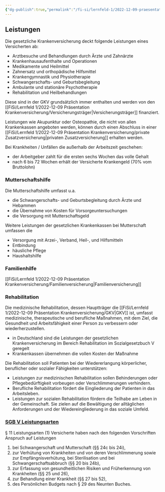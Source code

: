 ```yaml
---
{"dg-publish":true,"permalink":"/fi-si/lernfeld-1/2022-12-09-praesentation-krankenversicherung/leistungen/"}
---
```



## Leistungen 

Die gesetzliche Krankenversicherung deckt folgende Leistungen eines Versicherten ab:

- Arztbesuche und Behandlungen durch Ärzte und Zahnärzte
- Krankenhausaufenthalte und Operationen
- Medikamente und Heilmittel
- Zahnersatz und orthopädische Hilfsmittel
- Krankengymnastik und Physiotherapie
- Schwangerschafts- und Geburtsbegleitung
- Ambulante und stationäre Psychotherapie
- Rehabilitation und Heilbehandlungen

Diese sind in der GKV grundsätzlich immer enthalten und werden von den [[FiSi/Lernfeld 1/2022-12-09 Präsentation Krankenversicherung/Versicherungsträger\|Versicherungsträger]] finanziert.

Leistungen wie Akupunktur oder Osteopathie, die nicht von allen Krankenkassen angeboten werden, können durch einen Abschluss in einer [[FiSi/Lernfeld 1/2022-12-09 Präsentation Krankenversicherung/private Zusatzversicherung\|privaten Zusatzversicherung]] erhalten werden.

Bei Krankheiten / Unfällen die außerhalb der Arbeitszeit geschehen:
- der Arbeitgeber zahlt für die ersten sechs Wochen das volle Gehalt
- nach 6 bis 72 Wochen erhält der Versicherte Krankengeld (70% vom Bruttolohn)


### Mutterschaftshilfe

Die Mutterschaftshilfe umfasst u.a. 

- die Schwangerschafts- und Geburtsbegleitung durch Ärzte und Hebammen
- die Übernahme von Kosten für Vorsorgeuntersuchungen 
- die Versorgung mit Mutterschaftsgeld

Weitere Leistungen der gesetzlichen Krankenkassen bei Mutterschaft umfassen die

- Versorgung mit Arzei-, Verband, Heil-, und Hilfsmitteln
- Entbindung
- häusliche Pflege
- Haushaltshilfe

### Familienhilfe

[[FiSi/Lernfeld 1/2022-12-09 Präsentation Krankenversicherung/Familienversicherung\|Familienversicherung]]

### Rehabilitation

Die medizinische Rehabilitation, dessen Hauptträger die [[FiSi/Lernfeld 1/2022-12-09 Präsentation Krankenversicherung/GKV\|GKV]] ist, umfasst medizinische, therapeutische und berufliche Maßnahmen, mit dem Ziel, die Gesundheit und Arbeitsfähigkeit einer Person zu verbessern oder wiederherzustellen.

- in Deutschland sind die Leistungen der gesetzlichen Krankenversicherung im Bereich Rehabilitation im Sozialgesetzbuch V geregelt
- Krankenkassen übernehmen die vollen Kosten der Maßnahme

Die Rehabilitation soll Patienten bei der Wiedererlangung körperlicher, beruflicher oder sozialer Fähigkeiten unterstützen:

- Leistungen zur medizinischen Rehabilitation sollen Behinderungen oder Pflegebedürftigkeit vorbeugen oder Verschlimmerungen verhindern.
- Berufliche Rehabilitation fördert die Eingliederung der Patienten in das Arbeitsleben.
- Leistungen zur sozialen Rehabilitation fördern die Teilhabe am Leben in der Gemeinschaft. Sie zielen auf die Bewältigung der alltäglichen Anforderungen und der Wiedereingliederung in das soziale Umfeld.

### [SGB V Leistungsarten](https://www.sozialgesetzbuch-sgb.de/sgbv/11.html)

§ 11 Leistungsarten
(1) Versicherte haben nach den folgenden Vorschriften Anspruch auf Leistungen
1. bei Schwangerschaft und Mutterschaft (§§ 24c bis 24i),
2. zur Verhütung von Krankheiten und von deren Verschlimmerung sowie zur Empfängnisverhütung, bei Sterilisation und bei Schwangerschaftsabbruch (§§ 20 bis 24b),
3. zur Erfassung von gesundheitlichen Risiken und Früherkennung von Krankheiten (§§ 25 und 26),
4. zur Behandlung einer Krankheit (§§ 27 bis 52),
5. des Persönlichen Budgets nach § 29 des Neunten Buches.